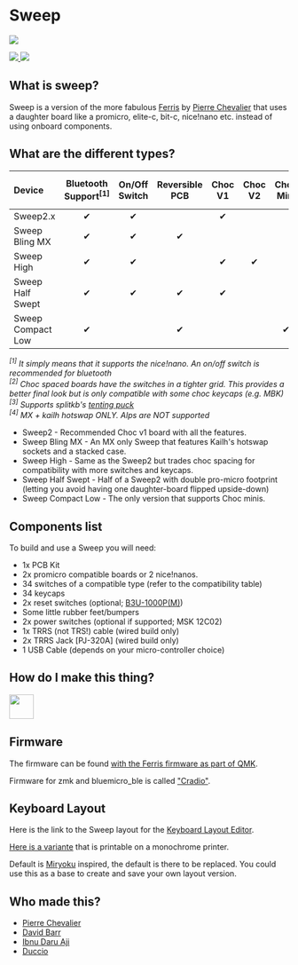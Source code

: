 # Sweep

![](/gallery/sweep2-splash.jpg)

<span>
  <a href="https://discord.gg/czXcTXbsgU">
    <img src="https://discordapp.com/api/guilds/669011382284451861/widget.png?style=shield">
  </a>
  <img src="https://img.shields.io/github/last-commit/davidphilipbarr/sweep">
</span>

## What is sweep?

Sweep is a version of the more fabulous [Ferris](https://github.com/pierrechevalier83/ferris) by [Pierre Chevalier](https://github.com/pierrechevalier83/) that uses a daughter board like a promicro, elite-c, bit-c, nice!nano etc. instead of using onboard components.

## What are the different types?

| Device | Bluetooth Support<sup>[1]</sup> | On/Off Switch | Reversible PCB | Choc V1 | Choc V2 | Choc Mini | MX & Alps | Choc Spacing<sup>[2]</sup> | Tenting<sup>[3]</sup> |
| :--- | :---: | :---: | :---: | :---: | :---: | :---: | :---: | :---: | :---: |
| Sweep2.x          | ✔ | ✔ |   | ✔ |   |   |   | ✔ | ✔ |
| Sweep Bling MX    | ✔ | ✔ | ✔ |   |   |   | ⚠<sup>[4]</sup> |   | ✔ |
| Sweep High        | ✔ | ✔ |   | ✔ | ✔ |   | ✔ |   | ✔ |
| Sweep Half Swept  | ✔ | ✔ | ✔ | ✔ |   |   |   | ✔ | ✔ |
| Sweep Compact Low | ✔ |   | ✔ |   |   | ✔ |   | ✔ |   |

*<sup>[1]</sup> It simply means that it supports the nice!nano. An on/off switch is recommended for bluetooth*  
*<sup>[2]</sup> Choc spaced boards have the switches in a tighter grid. This provides a better final look but is only compatible with some choc keycaps (e.g. MBK)*  
*<sup>[3]</sup> Supports splitkb's [tenting puck](https://splitkb.com/products/tenting-puck?_pos=1&_psq=tenting%20&_ss=e&_v=1.0)*  
*<sup>[4]</sup> MX + kailh hotswap ONLY. Alps are NOT supported*  


* Sweep2 - Recommended Choc v1 board with all the features.
* Sweep Bling MX - An MX only Sweep that features Kailh's hotswap sockets and a stacked case.
* Sweep High - Same as the Sweep2 but trades choc spacing for compatibility with more switches and keycaps.
* Sweep Half Swept - Half of a Sweep2 with double pro-micro footprint (letting you avoid having one daughter-board flipped upside-down)
* Sweep Compact Low - The only version that supports Choc minis.

## Components list

To build and use a Sweep you will need:

* 1x PCB Kit
* 2x promicro compatible boards or 2 nice!nanos.
* 34 switches of a compatible type (refer to the compatibility table)
* 34 keycaps
* 2x reset switches (optional; [B3U-1000P(M)](https://github.com/davidphilipbarr/Sweep/issues/20))
* Some little rubber feet/bumpers
* 2x power switches (optional if supported; MSK 12C02)
* 1x TRRS (not TRS!) cable (wired build only)
* 2x TRRS Jack [PJ-320A] (wired build only)
* 1 USB Cable (depends on your micro-controller choice)

## How do I make this thing?

<a href="https://www.youtube.com/watch?v=fBPu7AyDtkM" target="_blank">
  <img src="https://gist.githubusercontent.com/duckyb/337340baa1f0c8bcc06fef7b3b57242b/raw/97e6e0748dd1b8a3fb54fac0a88e84e6b6e0e10a/build-guide-button.svg" height="44">
</a>

## Firmware

The firmware can be found [with the Ferris  firmware as part of QMK](https://github.com/qmk/qmk_firmware/tree/master/keyboards/ferris/sweep).

Firmware for zmk and bluemicro_ble is called ["Cradio"](https://zmk.dev/docs/hardware/).

## Keyboard Layout

Here is the link to the Sweep layout for the [Keyboard Layout Editor](http://www.keyboard-layout-editor.com/##@@_r:25&rx:1&ry:1&y:-1.1&x:2&c=%23555657&t=%23ffffff%0A%23e5ff47%0A%23fa00ff%0A%2300d1ff%3B&=E%0AF8%0A*%0A8%3B&@_y:-0.6499999999999999&x:1%3B&=W%0AF7%0A%2F&%0A7&_x:1%3B&=R%0AF9%0A(%0A9%3B&@_y:-0.75%3B&=Q%0AF12%0A%7B%0A%5B%3B&@_y:-0.9&x:4%3B&=T%0APtSc%0A%7D%0A%5D%3B&@_y:-0.7000000000000001&x:2%3B&=D%0AF5%0A%25%0A5%0ALCTRL%3B&@_y:-0.6499999999999999&x:1%3B&=S%0AF4%0A$%0A4%0ALALT&_x:1&n:true%3B&=F%0AF6%0A%5E%0A6%0ALSHFT%3B&@_y:-0.75%3B&=A%0AF11%0A%2F:%0A%2F%3B%0ASuper%3B&@_y:-0.8999999999999999&x:4%3B&=G%0ASLck%0A+%0A%2F=%3B&@_y:-0.7000000000000002&x:2%3B&=C%0AF2%0A%2F@%0A2%3B&@_y:-0.6499999999999999&x:1%3B&=X%0AF1%0A!%0A1&_x:1%3B&=V%0AF3%0A%23%0A3%3B&@_y:-0.75%3B&=Z%0AF10%0A~%0A%60%3B&@_y:-0.8999999999999999&x:4%3B&=B%0ABreak%0A%7C%0A%5C%3B&@_r:30&rx:0&ry:0.25&y:2.5&x:4.75&t=%23ffffff%0A%0A%23fa00ff%0A%2300d1ff%0A%23ff0000&a:0%3B&=⭾%0A%0A)%0A0%0ANav%3B&@_r:35&rx:1&ry:0&y:4&x:-1&c=%23cccccc&t=%23000000&a:7%3B&=%3B&@_r:45&rx:1.25&ry:0.6&y:1.4499999999999997&x:5.4&c=%23555657&t=%23ffffff%0A%0A%23fa00ff%0A%2300d1ff%0A%0A%2342ff00&a:0%3B&=↵%0A%0A%2F_%0A-%0A%0AMedia%3B&@_r:-35&rx:9.5&ry:5&y:-0.5350000000000001&x:-2.5&t=%23ffffff%0A%0A%0A%23ff0000%0A%2300d1ff%0A%23e5ff47%3B&=␣%0A%0A%0AEsc%0ANum%0AFn%3B&@_r:-25&ry:3.75&y:-2.9850000000000003&x:-0.5&t=%23ffffff&a:4%3B&=I%3B&@_y:-0.6499999999999999&x:-1.5%3B&=U&_x:1%3B&=O%3B&@_y:-0.75&x:1.5&t=%23ffffff%0A%0A%2342ff00%3B&=P%0A%0ABT✕%3B&@_y:-0.8999999999999999&x:-2.5&t=%23ffffff%3B&=Y%3B&@_y:-0.7000000000000002&x:-0.5&t=%23ffffff%0A%0A%0A%23ff0000%3B&=K%0A%0A%0A🡇%0ARCTRL%3B&@_y:-0.6499999999999999&x:-1.5&n:true%3B&=J%0A%0A%0A🡄%0ARSHFT&_x:1%3B&=L%0A%0A%0A🡅%0ALALT%3B&@_y:-0.75&x:1.5%3B&=%2F%3B%0A%0A%0A🡆%0ASuper%3B&@_y:-0.8999999999999999&x:-2.5&t=%23ffffff%3B&=H%3B&@_y:-0.7000000000000002&x:-0.5&t=%23ffffff%0A%0A%2342ff00%0A%23ff0000%3B&=,%0A%0ABT3%0APgDn%3B&@_y:-0.6499999999999999&x:-1.5%3B&=M%0A%0ABT2%0AHome&_x:1%3B&=.%0A%0ABT4%0APgUp%3B&@_y:-0.7500000000000004&x:1.5%3B&=%2F%2F%0A%0ABT5%0AEnd%3B&@_y:-0.9000000000000004&x:-2.5&t=%23ffffff%0A%0A%2342ff00%3B&=N%0A%0ABT1%3B&@_r:-20&rx:11.5&ry:4&y:0.11500000000000021&x:-3.5&t=%23ffffff%0A%0A%0A%23ff0000%0A%23e5ff47%0A%23fa00ff&a:0%3B&=⌫%0A%0A%0A⌦%0AFn%0ASym).

[Here is a variante](http://www.keyboard-layout-editor.com/##@@_r:25&rx:1&ry:1&y:-1.1&x:2&c=%23ffffff%3B&=E%0AF8%0A*%0A8%3B&@_y:-0.65&x:1&t=%2300000%3B&=W%0AF7%0A%2F&%0A7&_x:1&t=%23000000%3B&=R%0AF9%0A(%0A9%3B&@_y:-0.75%3B&=Q%0AF12%0A%7B%0A%5B%3B&@_y:-0.9&x:4&t=%2300000%3B&=T%0APtSc%0A%7D%0A%5D%3B&@_y:-0.7&x:2&t=%23000000%3B&=D%0AF5%0A%25%0A5%0ALCTRL%3B&@_y:-0.6500000000000001&x:1%3B&=S%0AF4%0A$%0A4%0ALALT&_x:1&n:true%3B&=F%0AF6%0A%5E%0A6%0ALSHFT%3B&@_y:-0.75%3B&=A%0AF11%0A%2F:%0A%2F%3B%0ASuper%3B&@_y:-0.8999999999999999&x:4%3B&=G%0ASLck%0A+%0A%2F=%3B&@_y:-0.7&x:2%3B&=C%0AF2%0A%2F@%0A2%3B&@_y:-0.6499999999999999&x:1%3B&=X%0AF1%0A!%0A1&_x:1%3B&=V%0AF3%0A%23%0A3%3B&@_y:-0.75%3B&=Z%0AF10%0A~%0A%60%3B&@_y:-0.8999999999999999&x:4%3B&=B%0ABreak%0A%7C%0A%5C%3B&@_r:30&rx:0&ry:0.25&y:2.5&x:4.75&a:0%3B&=⭾%0A%0A)%0A0%0ANav%3B&@_r:35&rx:1&ry:0&y:4&x:-1&c=%23cccccc&a:7%3B&=%3B&@_r:45&rx:1.25&ry:0.6&y:1.4499999999999997&x:5.4&c=%23ffffff&a:0%3B&=↵%0A%0A%2F_%0A-%0A%0AMedia%3B&@_r:-35&rx:9.5&ry:5&y:-0.5350000000000001&x:-2.5%3B&=␣%0A%0A%0AEsc%0ANum%0AFn%3B&@_r:-25&ry:3.75&y:-2.985&x:-0.5&a:4%3B&=I%3B&@_y:-0.6499999999999999&x:-1.5%3B&=U&_x:1%3B&=O%3B&@_y:-0.75&x:1.5%3B&=P%0A%0ABT✕%3B&@_y:-0.8999999999999999&x:-2.5%3B&=Y%3B&@_y:-0.7&x:-0.5%3B&=K%0A%0A%0A🡇%0ARCTRL%3B&@_y:-0.6499999999999999&x:-1.5&n:true%3B&=J%0A%0A%0A🡄%0ARSHFT&_x:1%3B&=L%0A%0A%0A🡅%0ALALT%3B&@_y:-0.75&x:1.5%3B&=%2F%3B%0A%0A%0A🡆%0ASuper%3B&@_y:-0.8999999999999999&x:-2.5%3B&=H%3B&@_y:-0.7000000000000002&x:-0.5%3B&=,%0A%0ABT3%0APgDn%3B&@_y:-0.6499999999999999&x:-1.5%3B&=M%0A%0ABT2%0AHome&_x:1%3B&=.%0A%0ABT4%0APgUp%3B&@_y:-0.75&x:1.5&t=%2300000%3B&=%2F%2F%0A%0ABT5%0AEnd%3B&@_y:-0.8999999999999999&x:-2.5%3B&=N%0A%0ABT1%3B&@_r:-20&rx:11.5&ry:4&y:0.11500000000000021&x:-3.5&t=%23000000&a:0%3B&=⌫%0A%0A%0A⌦%0AFn%0ASym) that is printable on a monochrome printer. 

Default is [Miryoku](https://github.com/manna-harbour/miryoku) inspired, the default is there to be replaced. You could use this as a base to create and save your own layout version.

## Who made this?

* [Pierre Chevalier](https://github.com/pierrechevalier83)
* [David Barr](https://github.com/davidphilipbarr)
* [Ibnu Daru Aji](https://github.com/ibnuda/)
* [Duccio](https://github.com/duckyb)

